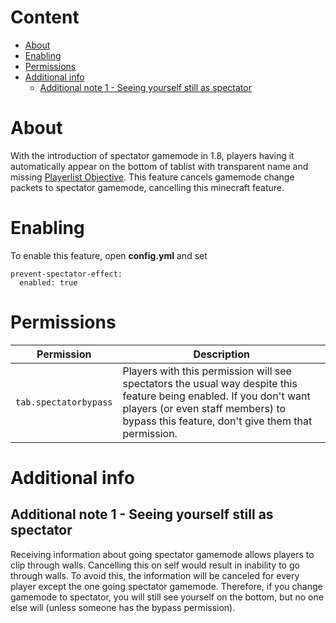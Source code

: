 # Content
* [About](#about)
* [Enabling](#enabling)
* [Permissions](#permissions)
* [Additional info](#additional-info)
  * [Additional note 1 - Seeing yourself still as spectator](#additional-note-1---seeing-yourself-still-as-spectator)

# About
With the introduction of spectator gamemode in 1.8,
players having it automatically appear on the bottom of tablist with transparent name and missing [Playerlist Objective](https://github.com/NEZNAMY/TAB/wiki/Feature-guide:-Playerlist-Objective).
This feature cancels gamemode change packets to spectator gamemode, cancelling this minecraft feature.

# Enabling
To enable this feature, open **config.yml** and set
```
prevent-spectator-effect:
  enabled: true
``` 

# Permissions
| Permission            | Description                                                                                                                                                                                                   |
|-----------------------|---------------------------------------------------------------------------------------------------------------------------------------------------------------------------------------------------------------|
| `tab.spectatorbypass` | Players with this permission will see spectators the usual way despite this feature being enabled. If you don't want players (or even staff members) to bypass this feature, don't give them that permission. |

# Additional info
## Additional note 1 - Seeing yourself still as spectator
Receiving information about going spectator gamemode allows players to clip through walls.
Cancelling this on self would result in inability to go through walls.
To avoid this, the information will be canceled for every player except the one going spectator gamemode.
Therefore, if you change gamemode to spectator, you will still see yourself on the bottom,
but no one else will (unless someone has the bypass permission).